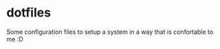 dotfiles
========

Some configuration files to setup a system in a way that is confortable to me :D
